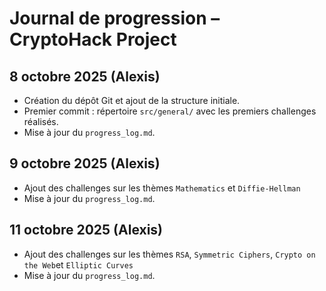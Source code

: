 # Journal de progression – CryptoHack Project

## 8 octobre 2025 (Alexis)
- Création du dépôt Git et ajout de la structure initiale.
- Premier commit : répertoire `src/general/` avec les premiers challenges réalisés.
- Mise à jour du `progress_log.md`.

## 9 octobre 2025 (Alexis)
- Ajout des challenges sur les thèmes `Mathematics` et `Diffie-Hellman`
- Mise à jour du `progress_log.md`.

## 11 octobre 2025 (Alexis)
- Ajout des challenges sur les thèmes `RSA`, `Symmetric Ciphers`, `Crypto on the Web`et `Elliptic Curves`
- Mise à jour du `progress_log.md`.